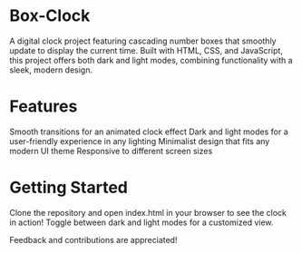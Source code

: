 # Box-Clock
A digital clock project featuring cascading number boxes that smoothly update to display the current time. Built with HTML, CSS, and JavaScript, this project offers both dark and light modes, combining functionality with a sleek, modern design.
# Features
Smooth transitions for an animated clock effect
Dark and light modes for a user-friendly experience in any lighting
Minimalist design that fits any modern UI theme
Responsive to different screen sizes
# Getting Started
Clone the repository and open index.html in your browser to see the clock in action! Toggle between dark and light modes for a customized view.

Feedback and contributions are appreciated!
